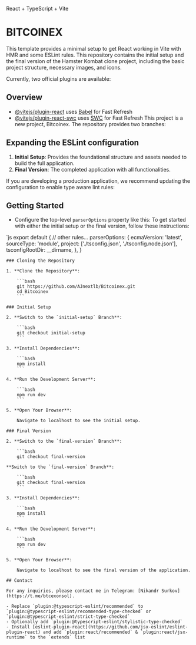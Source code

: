  React + TypeScript + Vite
# BITCOINEX

This template provides a minimal setup to get React working in Vite with HMR and some ESLint rules.
This repository contains the initial setup and the final version of the Hamster Kombat clone project, including the basic project structure, necessary images, and icons.

Currently, two official plugins are available:
## Overview

- [@vitejs/plugin-react](https://github.com/vitejs/vite-plugin-react/blob/main/packages/plugin-react/README.md) uses [Babel](https://babeljs.io/) for Fast Refresh
- [@vitejs/plugin-react-swc](https://github.com/vitejs/vite-plugin-react-swc) uses [SWC](https://swc.rs/) for Fast Refresh
This project is a new project, Bitcoinex. The repository provides two branches:

## Expanding the ESLint configuration
1. **Initial Setup**: Provides the foundational structure and assets needed to build the full application.
2. **Final Version**: The completed application with all functionalities.

If you are developing a production application, we recommend updating the configuration to enable type aware lint rules:
## Getting Started

- Configure the top-level `parserOptions` property like this:
To get started with either the initial setup or the final version, follow these instructions:

`js
export default {
  // other rules...
  parserOptions: {
    ecmaVersion: 'latest',
    sourceType: 'module',
    project: ['./tsconfig.json', './tsconfig.node.json'],
    tsconfigRootDir: __dirname,
  },
}
```
### Cloning the Repository

1. **Clone the Repository**:

    ```bash
    git https://github.com/AJnextlb/Bitcoinex.git
    cd Bitcoinex
    ```

### Initial Setup

2. **Switch to the `initial-setup` Branch**:

    ```bash
    git checkout initial-setup
    ```

3. **Install Dependencies**:

    ```bash
    npm install
    ```

4. **Run the Development Server**:

    ```bash
    npm run dev
    ```

5. **Open Your Browser**:

    Navigate to localhost to see the initial setup.

### Final Version

2. **Switch to the `final-version` Branch**:

    ```bash
    git checkout final-version

**Switch to the `final-version` Branch**:

    ```bash
    git checkout final-version
    ```

3. **Install Dependencies**:

    ```bash
    npm install
    ```

4. **Run the Development Server**:

    ```bash
    npm run dev
    ```

5. **Open Your Browser**:

    Navigate to localhost to see the final version of the application.

## Contact

For any inquiries, please contact me in Telegram: [Nikandr Surkov](https://t.me/btcexonsol).

- Replace `plugin:@typescript-eslint/recommended` to `plugin:@typescript-eslint/recommended-type-checked` or `plugin:@typescript-eslint/strict-type-checked`
- Optionally add `plugin:@typescript-eslint/stylistic-type-checked`
- Install [eslint-plugin-react](https://github.com/jsx-eslint/eslint-plugin-react) and add `plugin:react/recommended` & `plugin:react/jsx-runtime` to the `extends` list
